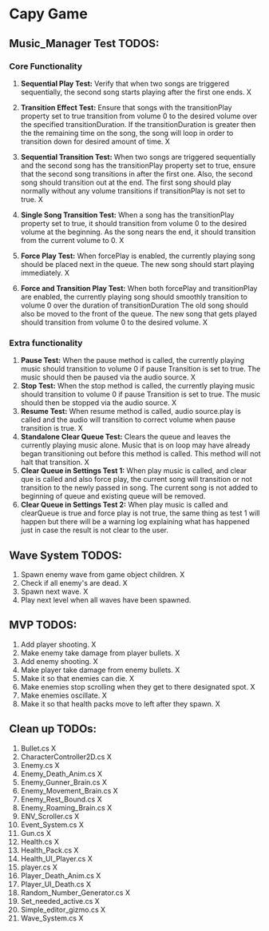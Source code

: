# Capy Game

## Music_Manager Test TODOS:

### Core Functionality

1. **Sequential Play Test:** Verify that when two songs are triggered sequentially, the second song starts playing after the first one ends. X

2. **Transition Effect Test:** Ensure that songs with the transitionPlay property set to true transition from volume 0 to the desired volume over the specified transitionDuration. If the transitionDuration is greater then the the remaining time on the song, the song will loop in order to transition down for desired amount of time. X

3. **Sequential Transition Test:** When two songs are triggered sequentially and the second song has the transitionPlay property set to true, ensure that the second song transitions in after the first one. Also, the second song should transition out at the end. The first song should play normally without any volume transitions if transitionPlay is not set to true. X

4. **Single Song Transition Test:** When a song has the transitionPlay property set to true, it should transition from volume 0 to the desired volume at the beginning. As the song nears the end, it should transition from the current volume to 0. X

5. **Force Play Test:** When forcePlay is enabled, the currently playing song should be placed next in the queue. The new song should start playing immediately. X

6. **Force and Transition Play Test:** When both forcePlay and transitionPlay are enabled, the currently playing song should smoothly transition to volume 0 over the duration of transitionDuration The old song should also be moved to the front of the queue. The new song that gets played should transition from volume 0 to the desired volume. X

### Extra functionality

1. **Pause Test:** When the pause method is called, the currently playing music should transition to volume 0 if pause Transition is set to true. The music should then be paused via the audio source. X
2. **Stop Test:** When the stop method is called, the currently playing music should transition to volume 0 if pause Transition is set to true. The music should then be stopped via the audio source. X
3. **Resume Test:** When resume method is called, audio source.play is called and the audio will transition to correct volume when pause transition is true. X
4. **Standalone Clear Queue Test:** Clears the queue and leaves the currently playing music alone. Music that is on loop may have already began transitioning out before this method is called. This method will not halt that transition. X
5. **Clear Queue in Settings Test 1:** When play music is called, and clear que is called and also force play, the current song will transition or not transition to the newly passed in song. The current song is not added to beginning of queue and existing queue will be removed.
6. **Clear Queue in Settings Test 2:** When play music is called and clearQueue is true and force play is not true, the same thing as test 1 will happen but there will be a warning log explaining what has happened just in case the result is not clear to the user.

## Wave System TODOS:

1. Spawn enemy wave from game object children. X
2. Check if all enemy's are dead. X
3. Spawn next wave. X
4. Play next level when all waves have been spawned.

## MVP TODOS:

1. Add player shooting. X
2. Make enemy take damage from player bullets. X
3. Add enemy shooting. X
4. Make player take damage from enemy bullets. X
5. Make it so that enemies can die. X
6. Make enemies stop scrolling when they get to there designated spot. X
7. Make enemies oscillate. X
8. Make it so that health packs move to left after they spawn. X

## Clean up TODOs:

1. Bullet.cs X
2. CharacterController2D.cs X
3. Enemy.cs X
4. Enemy_Death_Anim.cs X
5. Enemy_Gunner_Brain.cs X
6. Enemy_Movement_Brain.cs X
7. Enemy_Rest_Bound.cs X
8. Enemy_Roaming_Brain.cs X
9. ENV_Scroller.cs X
10. Event_System.cs X
11. Gun.cs X
12. Health.cs X
13. Health_Pack.cs X
14. Health_UI_Player.cs X
15. player.cs X
16. Player_Death_Anim.cs X
17. Player_UI_Death.cs X
18. Random_Number_Generator.cs X
19. Set_needed_active.cs X
20. Simple_editor_gizmo.cs X
21. Wave_System.cs X
